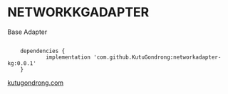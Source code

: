 # NETWORKKGADAPTER

Base Adapter

```

	dependencies {
	        implementation 'com.github.KutuGondrong:networkadapter-kg:0.0.1'
	}

```

[kutugondrong.com](https://kutugondrong.com/)
